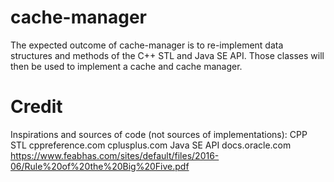 # cache-manager
The expected outcome of cache-manager is to re-implement data structures and 
methods of the C++ STL and Java SE API. Those classes will then be used to
implement a cache and cache manager.

# Credit
Inspirations and sources of code (not sources of implementations):
CPP STL
cppreference.com
cplusplus.com
Java SE API
docs.oracle.com
https://www.feabhas.com/sites/default/files/2016-06/Rule%20of%20the%20Big%20Five.pdf
